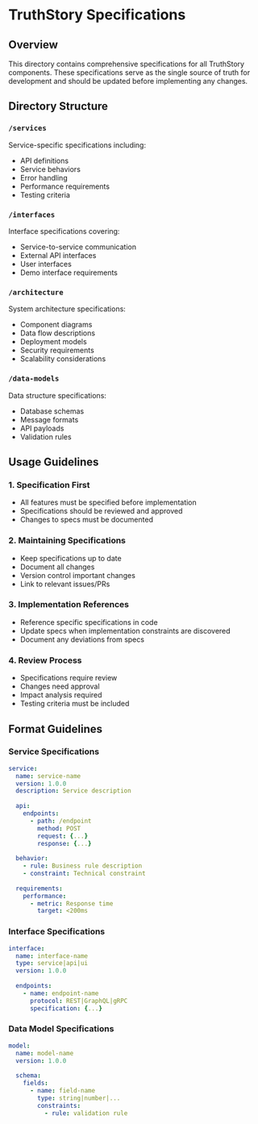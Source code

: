 # TruthStory Specifications

## Overview
This directory contains comprehensive specifications for all TruthStory components. These specifications serve as the single source of truth for development and should be updated before implementing any changes.

## Directory Structure

### `/services`
Service-specific specifications including:
- API definitions
- Service behaviors
- Error handling
- Performance requirements
- Testing criteria

### `/interfaces`
Interface specifications covering:
- Service-to-service communication
- External API interfaces
- User interfaces
- Demo interface requirements

### `/architecture`
System architecture specifications:
- Component diagrams
- Data flow descriptions
- Deployment models
- Security requirements
- Scalability considerations

### `/data-models`
Data structure specifications:
- Database schemas
- Message formats
- API payloads
- Validation rules

## Usage Guidelines

### 1. Specification First
- All features must be specified before implementation
- Specifications should be reviewed and approved
- Changes to specs must be documented

### 2. Maintaining Specifications
- Keep specifications up to date
- Document all changes
- Version control important changes
- Link to relevant issues/PRs

### 3. Implementation References
- Reference specific specifications in code
- Update specs when implementation constraints are discovered
- Document any deviations from specs

### 4. Review Process
- Specifications require review
- Changes need approval
- Impact analysis required
- Testing criteria must be included

## Format Guidelines

### Service Specifications
```yaml
service:
  name: service-name
  version: 1.0.0
  description: Service description
  
  api:
    endpoints:
      - path: /endpoint
        method: POST
        request: {...}
        response: {...}
        
  behavior:
    - rule: Business rule description
    - constraint: Technical constraint
    
  requirements:
    performance:
      - metric: Response time
        target: <200ms
```

### Interface Specifications
```yaml
interface:
  name: interface-name
  type: service|api|ui
  version: 1.0.0
  
  endpoints:
    - name: endpoint-name
      protocol: REST|GraphQL|gRPC
      specification: {...}
```

### Data Model Specifications
```yaml
model:
  name: model-name
  version: 1.0.0
  
  schema:
    fields:
      - name: field-name
        type: string|number|...
        constraints:
          - rule: validation rule
```
